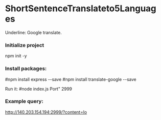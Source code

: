 # ShortSentenceTranslateto5Languages
Underline: Google translate.

### Initialize project
npm init -y

### Install packages:

#npm install express --save
#npm install translate-google --save

Run it: 
#node index.js
Port" 2999

### Example query:
 http://140.203.154.194:2999/?content=Io

